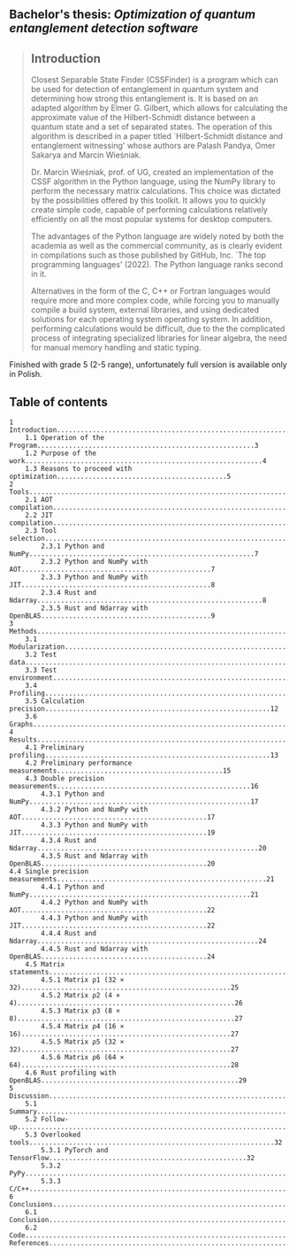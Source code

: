 ## Bachelor's thesis: *Optimization of quantum entanglement detection software*

> ## Introduction
>
> Closest Separable State Finder (CSSFinder) is a program which can be used for 
> detection of entanglement in quantum system and determining how strong this
> entanglement is. It is based on an adapted algorithm by Elmer G. Gilbert, which allows
> for calculating the approximate value of the Hilbert-Schmidt distance between a
> quantum state and a set of separated states. The operation of this algorithm is
> described in a paper titled `Hilbert-Schmidt distance and entanglement witnessing'
> whose authors are Palash Pandya, Omer Sakarya and Marcin Wieśniak.
> 
> Dr. Marcin Wieśniak, prof. of UG, created an implementation of the CSSF algorithm in the
> Python language, using the NumPy library to perform the necessary matrix calculations.
> This choice was dictated by the possibilities offered by this toolkit. It allows you to
> quickly create simple code, capable of performing calculations relatively efficiently on
> all the most popular systems for desktop computers.
> 
> The advantages of the Python language are widely noted by both the academia as well as
> the commercial community, as is clearly evident in compilations such as those published
> by GitHub, Inc. `The top programming languages' (2022). The Python language ranks second
> in it.
> 
> Alternatives in the form of the C, C++ or Fortran languages would require more and more
> complex code, while forcing you to manually compile a build system, external libraries,
> and using dedicated solutions for each operating system operating system. In addition,
> performing calculations would be difficult, due to the the complicated process of
> integrating specialized libraries for linear algebra, the need for manual memory
> handling and static typing.

Finished with grade 5 (2-5 range), unfortunately full version is available only in Polish.

## Table of contents

```
1 Introduction.........................................................................3
    1.1 Operation of the Program.......................................................3
    1.2 Purpose of the work............................................................4
    1.3 Reasons to proceed with optimization...........................................5
2 Tools................................................................................5
    2.1 AOT compilation................................................................5
    2.2 JIT compilation................................................................6
    2.3 Tool selection.................................................................7
        2.3.1 Python and NumPy.........................................................7
        2.3.2 Python and NumPy with AOT................................................7
        2.3.3 Python and NumPy with JIT................................................8
        2.3.4 Rust and Ndarray.........................................................8
        2.3.5 Rust and Ndarray with OpenBLAS...........................................9
3 Methods..............................................................................9
    3.1 Modularization.................................................................9
    3.2 Test data.....................................................................10
    3.3 Test environment..............................................................11
    3.4 Profiling.....................................................................11
    3.5 Calculation precision.........................................................12
    3.6 Graphs........................................................................13
4 Results.............................................................................13
    4.1 Preliminary profiling.........................................................13
    4.2 Preliminary performance measurements..........................................15
    4.3 Double precision measurements.................................................16
        4.3.1 Python and NumPy........................................................17
        4.3.2 Python and NumPy with AOT...............................................17
        4.3.3 Python and NumPy with JIT...............................................19
        4.3.4 Rust and Ndarray........................................................20
        4.3.5 Rust and Ndarray with OpenBLAS..........................................20
4.4 Single precision measurements.....................................................21
        4.4.1 Python and NumPy........................................................21
        4.4.2 Python and NumPy with AOT...............................................22
        4.4.3 Python and NumPy with JIT...............................................22
        4.4.4 Rust and Ndarray........................................................24
        4.4.5 Rust and Ndarray with OpenBLAS..........................................24
    4.5 Matrix statements.............................................................25
        4.5.1 Matrix ρ1 (32 × 32).....................................................25
        4.5.2 Matrix ρ2 (4 × 4).......................................................26
        4.5.3 Matrix ρ3 (8 × 8).......................................................27
        4.5.4 Matrix ρ4 (16 × 16).....................................................27
        4.5.5 Matrix ρ5 (32 × 32).....................................................27
        4.5.6 Matrix ρ6 (64 × 64).....................................................28
    4.6 Rust profiling with OpenBLAS..................................................29
5 Discussion..........................................................................30
    5.1 Summary.......................................................................30
    5.2 Follow-up.....................................................................31
    5.3 Overlooked tools..............................................................32
        5.3.1 PyTorch and TensorFlow..................................................32
        5.3.2 PyPy....................................................................32
        5.3.3 C/C++...................................................................32
6 Conclusions.........................................................................33
    6.1 Conclusion....................................................................33
    6.2 Code..........................................................................33
References............................................................................35
```
